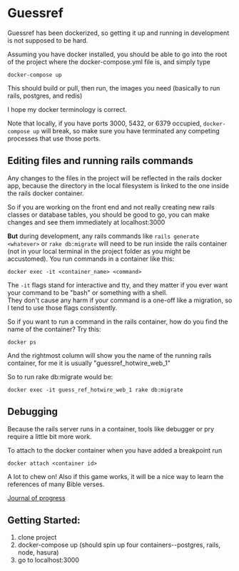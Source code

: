 # Guessref

Guessref has been dockerized, so getting it up and running in development is not supposed to be hard.

Assuming you have docker installed, you should be able to go into the root of the project
where the docker-compose.yml file is, and simply type

```docker-compose up```

This should build or pull, then run, the images you need (basically to run rails, postgres, and redis)

I hope my docker terminology is correct.  

Note that locally, if you have ports 3000, 5432, or 6379 occupied, ```docker-compose up``` will break, so make sure you have terminated any competing processes that use those ports. 

## Editing files and running rails commands 

Any changes to the files in the project will be reflected in the rails docker app, because the directory
in the local filesystem is linked to the one inside the rails docker container.

So if you are working on the front end and not really creating new rails classes or database tables, you should be good to go, you can make changes and see them immediately at localhost:3000

**But** during development, any rails commands like ```rails generate <whatever>``` or ```rake db:migrate``` will need to be run inside the rails container (not in your local terminal in the project folder as you might be accustomed).  You run commands in a container like this:

```docker exec -it <container_name> <command>```

The ```-it``` flags stand for interactive and tty, and they matter if you ever want your command to be "bash" or something with a shell.  
They don't cause any harm if your command is a one-off like a migration, so I tend to use those flags consistently.

So if you want to run a command in the rails container, how do you find the name of the container?  Try this:

```docker ps```

And the rightmost column will show you the name of the running rails container, for me it is usually "guessref_hotwire_web_1"

So to run rake db:migrate would be:

```docker exec -it guess_ref_hotwire_web_1 rake db:migrate```



## Debugging

Because the rails server runs in a container, tools like debugger or pry require a little bit more work.

To attach to the docker container when you have added a breakpoint run

```docker attach <container id>```









A lot to chew on! Also if this game works, it will be a nice way to learn the references of many Bible verses.

[Journal of progress](JOURNAL.md)

## Getting Started:

1. clone project
2. docker-compose up (should spin up four containers--postgres, rails, node, hasura)
3. go to localhost:3000
